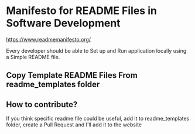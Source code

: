 # Manifesto for README Files in Software Development
https://www.readmemanifesto.org/

Every developer should be able to
Set up and Run application locally using a
Simple README file.

## Copy Template README Files From readme_templates folder

## How to contribute?
If you think specific readme file could be useful, add it to readme_templates folder, 
create a Pull Request and I'll add it to the website


